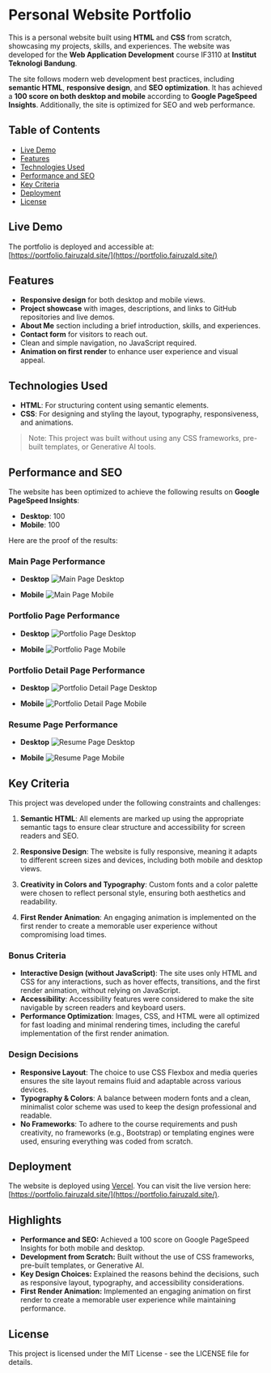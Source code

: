 # Personal Website Portfolio

This is a personal website built using **HTML** and **CSS** from scratch, showcasing my projects, skills, and experiences. The website was developed for the **Web Application Development** course IF3110 at **Institut Teknologi Bandung**.

The site follows modern web development best practices, including **semantic HTML**, **responsive design**, and **SEO optimization**. It has achieved a **100 score on both desktop and mobile** according to **Google PageSpeed Insights**. Additionally, the site is optimized for SEO and web performance.

## Table of Contents

- [Live Demo](#live-demo)
- [Features](#features)
- [Technologies Used](#technologies-used)
- [Performance and SEO](#performance-and-seo)
- [Key Criteria](#key-criteria)
- [Deployment](#deployment)
- [License](#license)

## Live Demo

The portfolio is deployed and accessible at:  
[https://portfolio.fairuzald.site/](https://portfolio.fairuzald.site/)

## Features

- **Responsive design** for both desktop and mobile views.
- **Project showcase** with images, descriptions, and links to GitHub repositories and live demos.
- **About Me** section including a brief introduction, skills, and experiences.
- **Contact form** for visitors to reach out.
- Clean and simple navigation, no JavaScript required.
- **Animation on first render** to enhance user experience and visual appeal.

## Technologies Used

- **HTML**: For structuring content using semantic elements.
- **CSS**: For designing and styling the layout, typography, responsiveness, and animations.

> Note: This project was built without using any CSS frameworks, pre-built templates, or Generative AI tools.

## Performance and SEO

The website has been optimized to achieve the following results on **Google PageSpeed Insights**:

- **Desktop**: 100
- **Mobile**: 100

Here are the proof of the results:

### Main Page Performance

- **Desktop**
  ![Main Page Desktop](./screenshots/main-desk.png)

- **Mobile**
  ![Main Page Mobile](./screenshots/main-mob.png)

### Portfolio Page Performance

- **Desktop**
  ![Portfolio Page Desktop](./screenshots/porto-desk.png)

- **Mobile**
  ![Portfolio Page Mobile](./screenshots/port-mob.png)

### Portfolio Detail Page Performance

- **Desktop**
  ![Portfolio Detail Page Desktop](./screenshots/porto-detail-desk.png)

- **Mobile**
  ![Portfolio Detail Page Mobile](./screenshots/porto-detail-mob.png)

### Resume Page Performance

- **Desktop**
  ![Resume Page Desktop](./screenshots/resume-desk.png)

- **Mobile**
  ![Resume Page Mobile](./screenshots/resume-mob.png)


## Key Criteria

This project was developed under the following constraints and challenges:

1. **Semantic HTML**: All elements are marked up using the appropriate semantic tags to ensure clear structure and accessibility for screen readers and SEO.

2. **Responsive Design**: The website is fully responsive, meaning it adapts to different screen sizes and devices, including both mobile and desktop views.

3. **Creativity in Colors and Typography**: Custom fonts and a color palette were chosen to reflect personal style, ensuring both aesthetics and readability.

4. **First Render Animation**: An engaging animation is implemented on the first render to create a memorable user experience without compromising load times.

### Bonus Criteria

- **Interactive Design (without JavaScript)**: The site uses only HTML and CSS for any interactions, such as hover effects, transitions, and the first render animation, without relying on JavaScript.
- **Accessibility**: Accessibility features were considered to make the site navigable by screen readers and keyboard users.
- **Performance Optimization**: Images, CSS, and HTML were all optimized for fast loading and minimal rendering times, including the careful implementation of the first render animation.

### Design Decisions

- **Responsive Layout**: The choice to use CSS Flexbox and media queries ensures the site layout remains fluid and adaptable across various devices.
- **Typography & Colors**: A balance between modern fonts and a clean, minimalist color scheme was used to keep the design professional and readable.
- **No Frameworks**: To adhere to the course requirements and push creativity, no frameworks (e.g., Bootstrap) or templating engines were used, ensuring everything was coded from scratch.

## Deployment

The website is deployed using [Vercel](https://vercel.com). You can visit the live version here: [https://portfolio.fairuzald.site/](https://portfolio.fairuzald.site/).


## Highlights

- **Performance and SEO:** Achieved a 100 score on Google PageSpeed Insights for both mobile and desktop.
- **Development from Scratch:** Built without the use of CSS frameworks, pre-built templates, or Generative AI.
- **Key Design Choices:** Explained the reasons behind the decisions, such as responsive layout, typography, and accessibility considerations.
- **First Render Animation:** Implemented an engaging animation on first render to create a memorable user experience while maintaining performance.

## License

This project is licensed under the MIT License - see the LICENSE file for details.